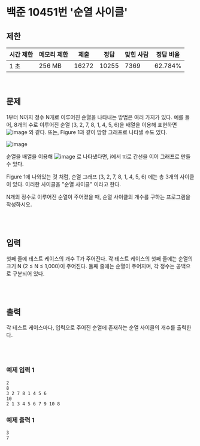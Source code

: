 # 백준 10451번 '순열 사이클'

## 제한
|시간 제한|메모리 제한|제출|정답|맞힌 사람|정답 비율|
|------|------|---|---|----|----|
|1 초|256 MB|16272|10255|7369|62.784%|

<br>

## 문제
1부터 N까지 정수 N개로 이루어진 순열을 나타내는 방법은 여러 가지가 있다. 예를 들어, 8개의 수로 이루어진 순열 (3, 2, 7, 8, 1, 4, 5, 6)을 배열을 이용해 표현하면
![image](https://user-images.githubusercontent.com/82142527/210500240-1cc9b041-93fd-43da-a318-f41e56de1deb.png) 와 같다. 또는, Figure 1과 같이 방향 그래프로 나타낼 수도 있다.

![image](https://user-images.githubusercontent.com/82142527/210500460-4b7e89b9-d032-4999-b903-3f834ba411d8.png)

순열을 배열을 이용해  ![image](https://user-images.githubusercontent.com/82142527/210500337-1613721e-042a-4fba-ab73-f7f8b1af3279.png) 로 나타냈다면, i에서 πi로 간선을 이어 그래프로 만들 수 있다.

Figure 1에 나와있는 것 처럼, 순열 그래프 (3, 2, 7, 8, 1, 4, 5, 6) 에는 총 3개의 사이클이 있다. 이러한 사이클을 "순열 사이클" 이라고 한다.

N개의 정수로 이루어진 순열이 주어졌을 때, 순열 사이클의 개수를 구하는 프로그램을 작성하시오.

<br><br>

## 입력
첫째 줄에 테스트 케이스의 개수 T가 주어진다. 각 테스트 케이스의 첫째 줄에는 순열의 크기 N (2 ≤ N ≤ 1,000)이 주어진다. 둘째 줄에는 순열이 주어지며, 각 정수는 공백으로 구분되어 있다.

<br><br>

## 출력
각 테스트 케이스마다, 입력으로 주어진 순열에 존재하는 순열 사이클의 개수를 출력한다.

<br><br>
### 예제 입력 1
```
2
8
3 2 7 8 1 4 5 6
10
2 1 3 4 5 6 7 9 10 8
```
### 예제 출력 1
```
3
7
```